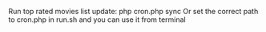 Run top rated movies list update:
php cron.php sync
Or set the correct path to cron.php in run.sh and you can use it from terminal
